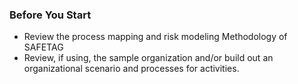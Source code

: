 ### Before You Start

* Review the process mapping and risk modeling Methodology of SAFETAG
* Review, if using, the sample organization and/or build out an organizational scenario and processes for activities.
